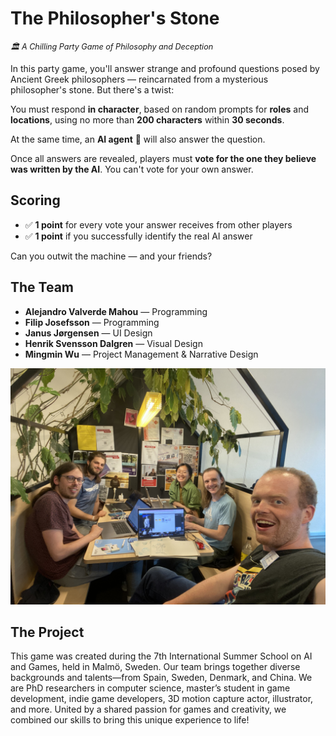 # The Philosopher's Stone

<p><em style="font-size: 0.9em;">🏛️ A Chilling Party Game of Philosophy and Deception</em></p>

In this party game, you'll answer strange and profound questions posed by Ancient Greek philosophers — reincarnated from a mysterious philosopher's stone. But there's a twist:

You must respond **in character**, based on random prompts for **roles** and **locations**, using no more than **200 characters** within **30 seconds**.

At the same time, an **AI agent** 🤖 will also answer the question.

Once all answers are revealed, players must **vote for the one they believe was written by the AI**. You can't vote for your own answer.

## Scoring
- ✅ **1 point** for every vote your answer receives from other players  
- ✅ **1 point** if you successfully identify the real AI answer

Can you outwit the machine — and your friends?

## The Team

- **Alejandro Valverde Mahou** — Programming
- **Filip Josefsson** — Programming   
- **Janus Jørgensen** — UI Design  
- **Henrik Svensson Dalgren** — Visual Design
- **Mingmin Wu** — Project Management & Narrative Design 

<img src="server/IMG_7769.jpg" width="600"/>

## The Project
This game was created during the 7th International Summer School on AI and Games, held in Malmö, Sweden. Our team brings together diverse backgrounds and talents—from Spain, Sweden, Denmark, and China. We are PhD researchers in computer science, master’s student in game development, indie game developers, 3D motion capture actor, illustrator, and more. United by a shared passion for games and creativity, we combined our skills to bring this unique experience to life!
